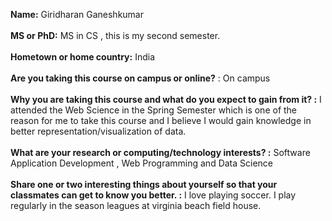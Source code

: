 **Name:** Giridharan Ganeshkumar<br /><br />
**MS or PhD:** MS in CS , this is my second semester.<br /><br />
**Hometown or home country:** India<br /><br />
**Are you taking this course on campus or online?** : On campus<br /><br />
**Why you are taking this course and what do you expect to gain from it? :** I attended the Web Science in the Spring Semester which is one of the reason for me to take this course and I believe I would gain knowledge in better representation/visualization of data. <br /><br />
**What are your research or computing/technology interests? :** Software Application Development , Web Programming and Data Science<br /><br />
**Share one or two interesting things about yourself so that your classmates can get to know you better. :** I love playing soccer. I play regularly in the season leagues at virginia beach field house.
